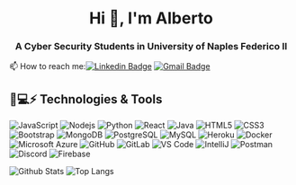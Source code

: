 

<h1 align="center">Hi 👋, I'm Alberto</h1>
<h3 align="center">A Cyber Security Students in University of Naples Federico II</h3>

 📫 How to reach me:[![Linkedin Badge](https://img.shields.io/badge/-alberto-urraro-blue?style=flat-square&logo=Linkedin&logoColor=white&link=https://https://www.linkedin.com/in/alberto-urraro-2b215a195/)](https://www.linkedin.com/in/alberto-urraro-2b215a195/)
[![Gmail Badge](https://img.shields.io/badge/-alberto.urraro@gmail.com-c14438?style=flat-square&logo=Gmail&logoColor=white&link=mailto:alberto.urraro@gmail.com)](mailto:alberto.urraro@gmail.com)

## 🚀💻⚡ Technologies & Tools

![JavaScript](https://img.shields.io/badge/-JavaScript-black?style=flat-square&logo=javascript)
![Nodejs](https://img.shields.io/badge/-Nodejs-black?style=flat-square&logo=Node.js)
![Python](https://img.shields.io/badge/-Python-black?style=flat-square&logo=Python)
![React](https://img.shields.io/badge/-React-black?style=flat-square&logo=react)
![Java](https://img.shields.io/badge/-java-E34A86?style=flat-square&logo=java)
![HTML5](https://img.shields.io/badge/-HTML5-E34F26?style=flat-square&logo=html5&logoColor=white)
![CSS3](https://img.shields.io/badge/-CSS3-1572B6?style=flat-square&logo=css3)
![Bootstrap](https://img.shields.io/badge/-Bootstrap-563D7C?style=flat-square&logo=bootstrap)
![MongoDB](https://img.shields.io/badge/-MongoDB-black?style=flat-square&logo=mongodb)
![PostgreSQL](https://img.shields.io/badge/-PostgreSQL-336791?style=flat-square&logo=postgresql)
![MySQL](https://img.shields.io/badge/-MySQL-black?style=flat-square&logo=mysql)
![Heroku](https://img.shields.io/badge/-Heroku-430098?style=flat-square&logo=heroku)
![Docker](https://img.shields.io/badge/-Docker-black?style=flat-square&logo=docker)
![Microsoft Azure](https://img.shields.io/badge/Microsoft%20Azure-232F7E?style=flat-square&logo=microsoft-azure)
![GitHub](https://img.shields.io/badge/-GitHub-181717?style=flat-square&logo=github)
![GitLab](https://img.shields.io/badge/-GitLab-FCA121?style=flat-square&logo=gitlab)
![VS Code](https://img.shields.io/badge/-VS%20Code-007ACC?style=flat-square&logo=visual-studio-code)
![IntelliJ](https://img.shields.io/badge/-IntelliJ%20IDEA-black?style=flat-square&logo=jetbrains)
![Postman](https://img.shields.io/badge/Postman-black?style=flat-square&logo=postman)
![Discord](https://img.shields.io/badge/Discord-black?style=flat-square&logo=discord)
![Firebase](https://img.shields.io/badge/Firebase-black?style=flat-square&logo=firebase)

![Github Stats](https://github-readme-stats.vercel.app/api?username=cyberTechA&count_private=true&show_icons=true&include_all_commits=true)
![Top Langs](https://github-readme-stats.vercel.app/api/top-langs/?username=cyberTechA&hide=TeX&layout=compact)
